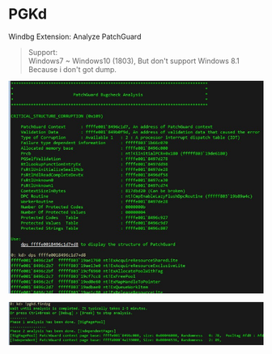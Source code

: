 # PGKd

Windbg Extension: Analyze PatchGuard

> Support:   
> Windows7 ~ Windows10 (1803), But don't support Windows 8.1 Because i don't got dump.

![analyze](.\Screenshot\analyze.jpg)

![findpg](.\Screenshot\findpg.jpg)
